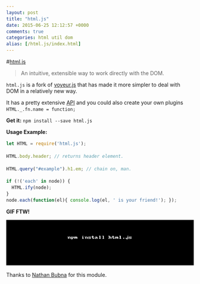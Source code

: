 ```yaml
---
layout: post
title: "html.js"
date: 2015-06-25 12:12:57 +0000
comments: true
categories: html util dom
alias: [/html.js/index.html]
---
```


#[html.js](https://www.npmjs.com/package/html.js)
> An intuitive, extensible way to work directly with the DOM.

`html.js` is a fork of [voyeur.js](http://adriancooney.ie/voyeur.js/) that has made it more simpler to deal with DOM in a 
relatively new way.

It has a pretty extensive [API](http://nbubna.github.io/HTML/#API) and you could also create your own plugins 
`HTML._.fn.name = function;`

__Get it:__ `npm install --save html.js`

__Usage Example:__

```js
let HTML = require('html.js');

HTML.body.header; // returns header element.

HTML.query("#example").h1.em; // chain on, man.

if (!('each' in node)) {
  HTML.ify(node);
}
node.each(function(el){ console.log(el, ' is your friend!'); });
```

__GIF FTW!__

![html.js](/images/html.js/html.js.gif)


Thanks to [Nathan Bubna](https://github.com/nbubna) for this module.

